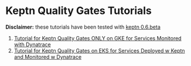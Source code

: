 # Keptn Quality Gates Tutorials

**Disclaimer:** these tutorials have been tested with [keptn 0.6.beta](https://keptn.sh/docs/0.6.0/)

1. [Tutorial for Keptn Quality Gates ONLY on GKE for Services Monitored with Dynatrace](sample/readme.md)
2. [Tutorial for Keptn Quality Gates on EKS for Services Deployed w Keptn and Monitored w Dynatrace](simpleservice/readme.md)